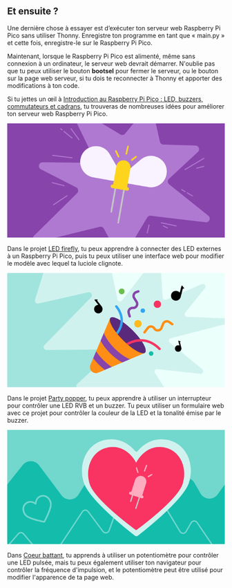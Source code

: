 ## Et ensuite ?

Une dernière chose à essayer est d’exécuter ton serveur web Raspberry Pi Pico sans utiliser Thonny. Enregistre ton programme en tant que « main.py » et cette fois, enregistre-le sur le Raspberry Pi Pico.

Maintenant, lorsque le Raspberry Pi Pico est alimenté, même sans connexion à un ordinateur, le serveur web devrait démarrer. N'oublie pas que tu peux utiliser le bouton **bootsel** pour fermer le serveur, ou le bouton sur la page web serveur, si tu dois te reconnecter à Thonny et apporter des modifications à ton code.

Si tu jettes un œil à [Introduction au Raspberry Pi Pico : LED, buzzers, commutateurs et cadrans](https://projects.raspberrypi.org/en/pathways/pico-intro), tu trouveras de nombreuses idées pour améliorer ton serveur web Raspberry Pi Pico.

![Image de bannière du projet Firefly.](images/fire_fly.png)

Dans le projet [LED firefly](https://projects.raspberrypi.org/en/projects/led-firefly), tu peux apprendre à connecter des LED externes à un Raspberry Pi Pico, puis tu peux utiliser une interface web pour modifier le modèle avec lequel ta luciole clignote.

![Image de bannière du projet Party Popper.](images/party-popper.png)

Dans le projet [Party popper](https://projects.raspberrypi.org/en/projects/party-popper), tu peux apprendre à utiliser un interrupteur pour contrôler une LED RVB et un buzzer. Tu peux utiliser un formulaire web avec ce projet pour contrôler la couleur de la LED et la tonalité émise par le buzzer.

![Image de bannière du projet Cœur battant.](images/beating-heart.png)

Dans [Coeur battant](https://projects.raspberrypi.org/en/projects/beating-heart), tu apprends à utiliser un potentiomètre pour contrôler une LED pulsée, mais tu peux également utiliser ton navigateur pour contrôler la fréquence d'impulsion, et le potentiomètre peut être utilisé pour modifier l'apparence de ta page web.

